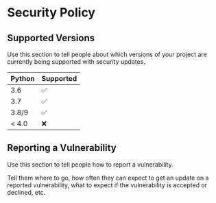 # Security Policy

## Supported Versions

Use this section to tell people about which versions of your project are
currently being supported with security updates.

| Python  | Supported          |
| ------- | ------------------ |
| 3.6     | :white_check_mark: |
| 3.7     | :white_check_mark: |
| 3.8/9   | :white_check_mark: |
| < 4.0   | :x:                |

## Reporting a Vulnerability

Use this section to tell people how to report a vulnerability.

Tell them where to go, how often they can expect to get an update on a
reported vulnerability, what to expect if the vulnerability is accepted or
declined, etc.
